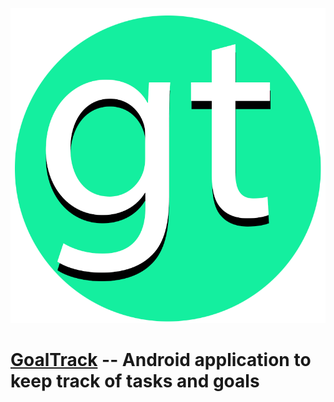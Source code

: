 ![GoalTrack Logo](./img/logo%20round.png)

# [GoalTrack](https://github.com/rutvikshah28/GoalTrack,"GoalTrack") -- Android application to keep track of tasks and goals



